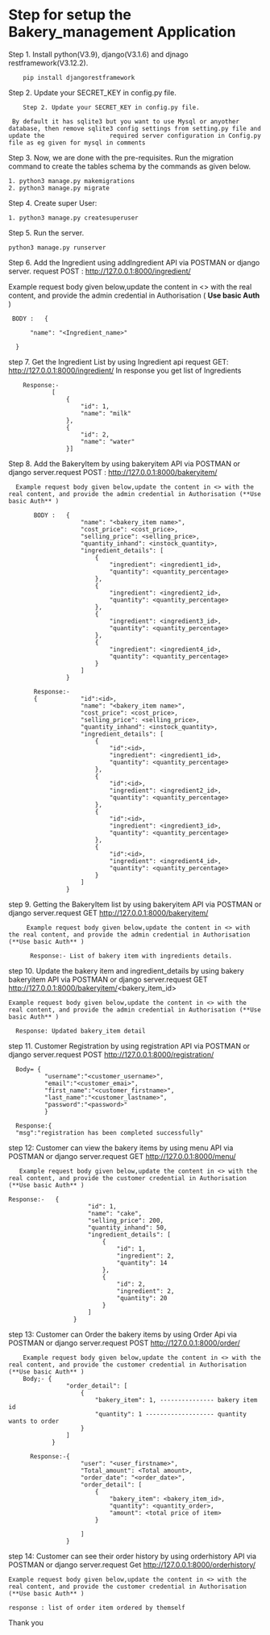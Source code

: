 # Step for setup the Bakery_management Application

Step 1. Install python(V3.9), django(V3.1.6) and djnago restframework(V3.12.2).
        
        pip install djangorestframework
        
Step 2. Update your SECRET_KEY in config.py file.
        
        Step 2. Update your SECRET_KEY in config.py file.

     By default it has sqlite3 but you want to use Mysql or anyother database, then remove sqlite3 config settings from setting.py file and update the                  required server configuration in Config.py file as eg given for mysql in comments
   
Step 3. Now, we are done with the pre-requisites. Run the migration command to create the tables schema by the commands as given below.

    1. python3 manage.py makemigrations
    2. python3 manage.py migrate
   
Step 4. Create super User:

    1. python3 manage.py createsuperuser
  
Step 5. Run the server.

    python3 manage.py runserver
    
Step 6. Add the Ingredient  using addIngredient API via POSTMAN or django server. request POST : http://127.0.0.1:8000/ingredient/

   Example request body given below,update the content in <> with the real content, and provide the admin credential in Authorisation ( **Use basic Auth** )
     
     BODY :   {

          "name": "<Ingredient_name>"
         
      }
          
step 7. Get the Ingredient List by using Ingredient api request GET:    http://127.0.0.1:8000/ingredient/
        In response you get list of Ingredients
       
        Response:-       
                [
                    {
                        "id": 1,
                        "name": "milk"
                    },
                    {
                        "id": 2,
                        "name": "water"
                    }]


Step 8. Add the BakeryItem by using bakeryitem API via POSTMAN or django server.request POST : http://127.0.0.1:8000/bakeryitem/

      Example request body given below,update the content in <> with the real content, and provide the admin credential in Authorisation (**Use basic Auth** )
     
           BODY :   {
                        "name": "<bakery_item name>",
                        "cost_price": <cost_price>,
                        "selling_price": <selling_price>,
                        "quantity_inhand": <instock_quantity>,
                        "ingredient_details": [
                            {
                                "ingredient": <ingredient1_id>,
                                "quantity": <quantity_percentage>
                            },
                            {
                                "ingredient": <ingredient2_id>,
                                "quantity": <quantity_percentage>
                            },
                            {
                                "ingredient": <ingredient3_id>,
                                "quantity": <quantity_percentage>
                            },
                            {
                                "ingredient": <ingredient4_id>,
                                "quantity": <quantity_percentage>
                            }
                        ]
                    }
                    
           Response:-  
           {            "id":<id>,
                        "name": "<bakery_item name>",
                        "cost_price": <cost_price>,
                        "selling_price": <selling_price>,
                        "quantity_inhand": <instock_quantity>,
                        "ingredient_details": [
                            {
                                "id":<id>,
                                "ingredient": <ingredient1_id>,
                                "quantity": <quantity_percentage>
                            },
                            {
                                "id":<id>,
                                "ingredient": <ingredient2_id>,
                                "quantity": <quantity_percentage>
                            },
                            {
                                "id":<id>,
                                "ingredient": <ingredient3_id>,
                                "quantity": <quantity_percentage>
                            },
                            {
                                "id":<id>,
                                "ingredient": <ingredient4_id>,
                                "quantity": <quantity_percentage>
                            }
                        ]
                    }
 
step 9. Getting the BakeryItem  list by using bakeryitem API via POSTMAN or django server.request GET http://127.0.0.1:8000/bakeryitem/

         Example request body given below,update the content in <> with the real content, and provide the admin credential in Authorisation (**Use basic Auth** )
   
          Response:- List of bakery item with ingredients details.
    
    
step 10. Update the bakery item and ingredient_details by using bakery bakeryitem API via POSTMAN or django server.request GET http://127.0.0.1:8000/bakeryitem/<bakery_item_id>


    Example request body given below,update the content in <> with the real content, and provide the admin credential in Authorisation (**Use basic Auth** )
      
      Response: Updated bakery_item detail
      
  

step 11. Customer Registration by using registration API via POSTMAN or django server.request POST http://127.0.0.1:8000/registration/
   
   
      Body= {
              "username":"<customer_username>",
              "email":"<customer_emai>",
              "first_name":"<customer_firstname>",
              "last_name":"<customer_lastname>",
              "password":"<password>"
              }
              
      Response:{
      "msg":"registration has been completed successfully"
      
      
step 12: Customer can  view the bakery items by using menu API via POSTMAN or django server.request GET http://127.0.0.1:8000/menu/
       
       Example request body given below,update the content in <> with the real content, and provide the customer credential in Authorisation (**Use basic Auth** )

    Response:-   {
                          "id": 1,
                          "name": "cake",
                          "selling_price": 200,
                          "quantity_inhand": 50,
                          "ingredient_details": [
                              {
                                  "id": 1,
                                  "ingredient": 2,
                                  "quantity": 14
                              },
                              {
                                  "id": 2,
                                  "ingredient": 2,
                                  "quantity": 20
                              }
                          ]
                      }
                    
                    
step 13: Customer can Order the bakery items by using Order Api via POSTMAN or django server.request POST http://127.0.0.1:8000/order/

        Example request body given below,update the content in <> with the real content, and provide the customer credential in Authorisation (**Use basic Auth** )
        Body;- {
                    "order_detail": [
                        {
                            "bakery_item": 1, --------------- bakery item id 
                            "quantity": 1 ------------------- quantity wants to order
                        }
                    ]
                }
          
          Response:-{
                        "user": "<user_firstname>",
                        "Total_amount": <Total amount>,
                        "order_date": "<order_date>",
                        "order_detail": [
                            {
                                "bakery_item": <bakery_item_id>,
                                "quantity": <quantity_order>,
                                "amount": <total price of item>
                            }
                            
                        ]
                    }
          
 step 14: Customer can see their order history by using orderhistory API via POSTMAN or django server.request Get http://127.0.0.1:8000/orderhistory/
 
    Example request body given below,update the content in <> with the real content, and provide the customer credential in Authorisation (**Use basic Auth** )
    
    response : list of order item ordered by themself
    
    
Thank you

    
